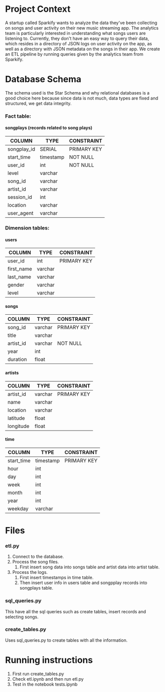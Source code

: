 # Project Context
A startup called Sparkify wants to analyze the data they've been collecting on songs and user activity on their new music streaming app. The analytics team is particularly interested in understanding what songs users are listening to. Currently, they don't have an easy way to query their data, which resides in a directory of JSON logs on user activity on the app, as well as a directory with JSON metadata on the songs in their app.
We create an ETL pipeline by running queries given by the analytics team from Sparkify.

# Database Schema
The schema used is the Star Schema and why relational databases is a good choice here because since data is not much, data types are fixed and structured, we get data integrity. 

### Fact table: 
#### songplays (records related to song plays)

| COLUMN  | TYPE  | CONSTRAINT  |
|---|---|---|
|   songplay_id| SERIAL  |   PRIMARY KEY| 
|   start_time|   timestamp|   NOT NULL| 
|   user_id|   int|   NOT NULL| 
|   level|   varchar |   | 
|   song_id|   varchar|   | 
|   artist_id|   varchar|   | 
|   session_id|   int|   | 
|   location|   varchar|   | 
|   user_agent|   varchar|   | 

### Dimension tables: 
#### users 
 | COLUMN  | TYPE  | CONSTRAINT  |
|---|---|---|
|   user_id| int  |   PRIMARY KEY| 
|   first_name|   varchar|  | 
|   last_name|   varchar|  | 
|   gender|   varchar|   | 
|   level|   varchar|   | 
#### songs
 | COLUMN  | TYPE  | CONSTRAINT   |
|---|---|---|
|   song_id| varchar  |   PRIMARY KEY| 
|   title|   varchar|  | 
|   artist_id|   varchar| NOT NULL  | 
|   year|   int |   | 
|   duration|   float|   | 
#### artists 
 | COLUMN  | TYPE  | CONSTRAINT   |
|---|---|---|
|   artist_id| varchar  |   PRIMARY KEY| 
|   name|   varchar|   | 
|   location|   varchar|   | 
|   latitude|   float|   | 
|   longitude|   float |   | 
#### time
 | COLUMN  | TYPE  | CONSTRAINT   |
|---|---|---|
|   start_time| timestamp  |   PRIMARY KEY| 
|   hour|   int|   | 
|   day|   int|   | 
|   week|   int|   | 
|   month|   int|   | 
|   year|   int|   | 
|   weekday|   varchar|   | 

# Files
### etl.py
1. Connect to the database.
2. Process the song files.
    1. First insert song data into songs table and artist data into artist table.
3. Process the logs.
    1. First insert timestamps in time table.
    2. Then insert user info in users table and songpplay records into songplays table.
    
### sql_queries.py

This have all the sql queries such as create tables, insert records and selecting songs.

### create_tables.py

Uses sql_queries.py to create tables with all the information.

# Running instructions
1. First run create_tables.py
3. Check etl.ipynb and then run etl.py
4. Test in the notebook tests.ipynb